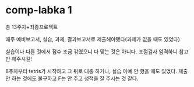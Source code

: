# comp-labka 1

총 13주차+최종프로젝트

매주 예비보고서, 실습, 과제, 결과보고서로 제출해야됐다(과제가 없을 때도 있었다)

실습이나 다른 것에서 점수 조금 갂였으니 다 맞는 것은 아니다. 표절검사 엄격하니 참고만 해주시길!

8주차부터 tetris가 시작하고 그 뒤로 대충 하거나, 실습 아예 안 했을 때도 있었다. 제출 안 하는 것에도 불구하고 F는 안 주고 성적을 잘 주시는 것 같다.

